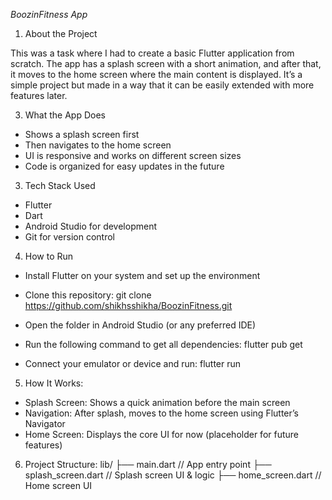 *BoozinFitness App*

1. About the Project

This was a task where I had to create a basic Flutter application from scratch.
The app has a splash screen with a short animation, and after that, it moves to the home screen where the main content is displayed.
It’s a simple project but made in a way that it can be easily extended with more features later.

3. What the App Does
- Shows a splash screen first
- Then navigates to the home screen
- UI is responsive and works on different screen sizes
- Code is organized for easy updates in the future

3. Tech Stack Used
- Flutter
- Dart
- Android Studio for development
- Git for version control

4. How to Run
- Install Flutter on your system and set up the environment
  
- Clone this repository:
  git clone https://github.com/shikhsshikha/BoozinFitness.git

- Open the folder in Android Studio (or any preferred IDE)
  
- Run the following command to get all dependencies:
  flutter pub get

- Connect your emulator or device and run:
  flutter run

5. How It Works:
- Splash Screen: Shows a quick animation before the main screen
- Navigation: After splash, moves to the home screen using Flutter’s Navigator
- Home Screen: Displays the core UI for now (placeholder for future features)

6. Project Structure:
   lib/
 ├── main.dart          // App entry point
 ├── splash_screen.dart // Splash screen UI & logic
 ├── home_screen.dart   // Home screen UI


